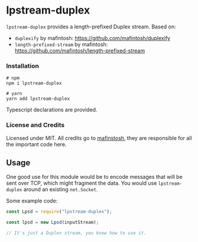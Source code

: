 # lpstream-duplex

`lpstream-duplex` provides a length-prefixed Duplex stream.
Based on:
  - `duplexify` by mafintosh: https://github.com/mafintosh/duplexify
  - `length-prefixed-stream` by mafintosh: https://github.com/mafintosh/length-prefixed-stream

### Installation

```
# npm
npm i lpstream-duplex

# yarn
yarn add lpstream-duplex
```

Typescript declarations are provided.

### License and Credits

Licensed under MIT. All credits go to [mafinstosh](https://github.com/mafintosh), they are responsible for all the important code here.

## Usage

One good use for this module would be to encode messages that will be sent over TCP, which might fragment the data. You would use `lpstream-duplex` around an existing `net.Socket`.

Some example code:
```js
const Lpsd = require("lpstream-duplex");

const lpsd = new Lpsd(inputStream);

// It's just a Duplex stream, you know how to use it.
```
